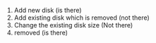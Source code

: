 1. Add new disk (is there)
2. Add existing disk which is removed (not there)
3. Change the existing disk size (Not there)
4. removed (is there)
